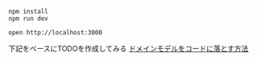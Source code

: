 ```
npm install
npm run dev
```

```
open http://localhost:3000
```

下記をベースにTODOを作成してみる
[ドメインモデルをコードに落とす方法](https://little-hand-s.notion.site/b97c1a305aa24040a63a61b3cd863e55)
